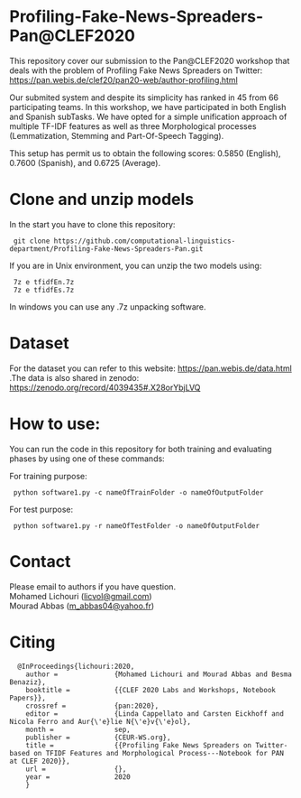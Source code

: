# Profiling-Fake-News-Spreaders-Pan@CLEF2020
This repository cover our submission to the Pan@CLEF2020 workshop that deals with the problem of Profiling Fake News Spreaders on Twitter: https://pan.webis.de/clef20/pan20-web/author-profiling.html

Our submited system and despite its simplicity has ranked in 45 from 66 participating teams. In this workshop, we have participated in both English and Spanish subTasks. We have opted for a simple unification approach of multiple TF-IDF features as well as three Morphological processes (Lemmatization, Stemming and Part-Of-Speech Tagging). 

This setup has permit us to obtain the following scores:  	0.5850 (English), 0.7600 (Spanish), and 	0.6725 (Average).

# Clone and unzip models
In the start you have to clone this repository:

     git clone https://github.com/computational-linguistics-department/Profiling-Fake-News-Spreaders-Pan.git

If you are in Unix environment, you can unzip the two models using:

     7z e tfidfEn.7z
     7z e tfidfEs.7z
In windows you can use any .7z unpacking software.

# Dataset
For the dataset you can refer to this website: https://pan.webis.de/data.html .The data is also shared in zenodo: https://zenodo.org/record/4039435#.X28orYbjLVQ
# How to use:
You can run the code in this repository for both training and evaluating phases by using one of these commands:

For training purpose: 

     python software1.py -c nameOfTrainFolder -o nameOfOutputFolder
     
For test purpose: 

     python software1.py -r nameOfTestFolder -o nameOfOutputFolder
	 
# Contact
Please email to authors if you have question.<br />
Mohamed Lichouri (licvol@gmail.com)<br />
Mourad Abbas (m_abbas04@yahoo.fr)<br />



# Citing

      @InProceedings{lichouri:2020,
        author =              {Mohamed Lichouri and Mourad Abbas and Besma Benaziz},
        booktitle =           {{CLEF 2020 Labs and Workshops, Notebook Papers}},
        crossref =            {pan:2020},
        editor =              {Linda Cappellato and Carsten Eickhoff and Nicola Ferro and Aur{\'e}lie N{\'e}v{\'e}ol},
        month =               sep,
        publisher =           {CEUR-WS.org},
        title =               {{Profiling Fake News Spreaders on Twitter-based on TFIDF Features and Morphological Process---Notebook for PAN at CLEF 2020}},
        url =                 {},
        year =                2020
        }
